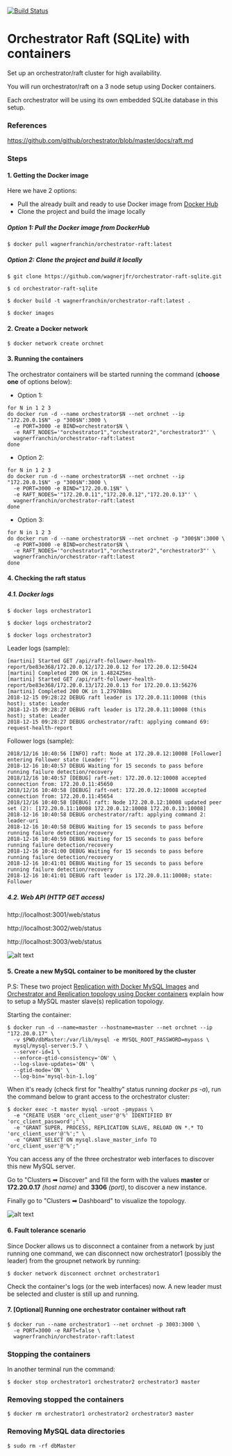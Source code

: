 [![Build Status](https://travis-ci.org/wagnerjfr/orchestrator-raft-sqlite.svg?branch=master)](https://travis-ci.org/wagnerjfr/orchestrator-raft-sqlite)

# Orchestrator Raft (SQLite) with containers

Set up an orchestrator/raft cluster for high availability.

You will run orchestrator/raft on a 3 node setup using Docker containers.

Each orchestrator will be using its own embedded SQLite database in this setup.

### References
https://github.com/github/orchestrator/blob/master/docs/raft.md

### Steps
#### 1. Getting the Docker image

Here we have 2 options:
* Pull the already built and ready to use Docker image from [Docker Hub](https://hub.docker.com/r/wagnerfranchin/orchestrator-raft)
* Clone the project and build the image locally

##### Option 1: Pull the Docker image from DockerHub
```
$ docker pull wagnerfranchin/orchestrator-raft:latest
```

##### Option 2: Clone the project and build it locally
```
$ git clone https://github.com/wagnerjfr/orchestrator-raft-sqlite.git

$ cd orchestrator-raft-sqlite

$ docker build -t wagnerfranchin/orchestrator-raft:latest .

$ docker images
```

#### 2. Create a Docker network
```
$ docker network create orchnet
```

#### 3. Running the containers
The orchestrator containers will be started running the command (**choose one** of options below):

- Option 1:
```
for N in 1 2 3
do docker run -d --name orchestrator$N --net orchnet --ip "172.20.0.1$N" -p "300$N":3000 \
  -e PORT=3000 -e BIND=orchestrator$N \
  -e RAFT_NODES='"orchestrator1","orchestrator2","orchestrator3"' \
  wagnerfranchin/orchestrator-raft:latest
done
```
- Option 2:
```
for N in 1 2 3
do docker run -d --name orchestrator$N --net orchnet --ip "172.20.0.1$N" -p "300$N":3000 \
  -e PORT=3000 -e BIND="172.20.0.1$N" \
  -e RAFT_NODES='"172.20.0.11","172.20.0.12","172.20.0.13"' \
  wagnerfranchin/orchestrator-raft:latest
done
```
- Option 3:
```
for N in 1 2 3
do docker run -d --name orchestrator$N --net orchnet -p "300$N":3000 \
  -e PORT=3000 -e BIND=orchestrator$N \
  -e RAFT_NODES='"orchestrator1","orchestrator2","orchestrator3"' \
  wagnerfranchin/orchestrator-raft:latest
done
```

#### 4. Checking the raft status

##### 4.1. Docker logs
```
$ docker logs orchestrator1
```
```
$ docker logs orchestrator2
```
```
$ docker logs orchestrator3
```

Leader logs (sample):
```console
[martini] Started GET /api/raft-follower-health-report/be83e368/172.20.0.12/172.20.0.12 for 172.20.0.12:50424
[martini] Completed 200 OK in 1.482425ms
[martini] Started GET /api/raft-follower-health-report/be83e368/172.20.0.13/172.20.0.13 for 172.20.0.13:56276
[martini] Completed 200 OK in 1.279708ms
2018-12-15 09:28:22 DEBUG raft leader is 172.20.0.11:10008 (this host); state: Leader
2018-12-15 09:28:27 DEBUG raft leader is 172.20.0.11:10008 (this host); state: Leader
2018-12-15 09:28:27 DEBUG orchestrator/raft: applying command 69: request-health-report
```

Follower logs (sample):
```console
2018/12/16 10:40:56 [INFO] raft: Node at 172.20.0.12:10008 [Follower] entering Follower state (Leader: "")
2018-12-16 10:40:57 DEBUG Waiting for 15 seconds to pass before running failure detection/recovery
2018/12/16 10:40:57 [DEBUG] raft-net: 172.20.0.12:10008 accepted connection from: 172.20.0.11:45650
2018/12/16 10:40:58 [DEBUG] raft-net: 172.20.0.12:10008 accepted connection from: 172.20.0.11:45654
2018/12/16 10:40:58 [DEBUG] raft: Node 172.20.0.12:10008 updated peer set (2): [172.20.0.11:10008 172.20.0.12:10008 172.20.0.13:10008]
2018-12-16 10:40:58 DEBUG orchestrator/raft: applying command 2: leader-uri
2018-12-16 10:40:58 DEBUG Waiting for 15 seconds to pass before running failure detection/recovery
2018-12-16 10:40:59 DEBUG Waiting for 15 seconds to pass before running failure detection/recovery
2018-12-16 10:41:00 DEBUG Waiting for 15 seconds to pass before running failure detection/recovery
2018-12-16 10:41:01 DEBUG Waiting for 15 seconds to pass before running failure detection/recovery
2018-12-16 10:41:01 DEBUG raft leader is 172.20.0.11:10008; state: Follower
```

##### 4.2. Web API (HTTP GET access)

http://localhost:3001/web/status

http://localhost:3002/web/status

http://localhost:3003/web/status

![alt text](https://github.com/wagnerjfr/orchestrator-raft-sqlite/blob/master/figures/figure1.png)

#### 5. Create a new MySQL container to be monitored by the cluster

P.S: These two project [Replication with Docker MySQL Images](https://github.com/wagnerjfr/mysql-master-slaves-replication-docker) and [Orchestrator and Replication topology using Docker containers](https://github.com/wagnerjfr/orchestrator-mysql-replication-docker) explain how to setup a MySQL master slave(s) replication topology.

Starting the container:
```
$ docker run -d --name=master --hostname=master --net orchnet --ip "172.20.0.17" \
  -v $PWD/dbMaster:/var/lib/mysql -e MYSQL_ROOT_PASSWORD=mypass \
  mysql/mysql-server:5.7 \
  --server-id=1 \
  --enforce-gtid-consistency='ON' \
  --log-slave-updates='ON' \
  --gtid-mode='ON' \
  --log-bin='mysql-bin-1.log'
```
When it's ready (check first for "healthy" status running *docker ps -a*), run the command below to grant access to the orchestrator cluster:
```
$ docker exec -t master mysql -uroot -pmypass \
  -e "CREATE USER 'orc_client_user'@'%' IDENTIFIED BY 'orc_client_password';" \
  -e "GRANT SUPER, PROCESS, REPLICATION SLAVE, RELOAD ON *.* TO 'orc_client_user'@'%';" \
  -e "GRANT SELECT ON mysql.slave_master_info TO 'orc_client_user'@'%';"
```
You can access any of the three orchestrator web interfaces to discover this new MySQL server.

Go to "Clusters ➡ Discover" and fill the form with the values **master** or **172.20.0.17** *(host name)* and **3306** *(port)*, to discover a new instance.

Finally go to "Clusters ➡ Dashboard" to visualize the topology.

![alt text](https://github.com/wagnerjfr/orchestrator-raft-sqlite/blob/master/figures/figure2.png)

#### 6. Fault tolerance scenario

Since Docker allows us to disconnect a container from a network by just running one command, we can disconnect now orchestrator1 (possibly the leader) from the groupnet network by running:
```
$ docker network disconnect orchnet orchestrator1
```
Check the container's logs (or the web interfaces) now. A new leader must be selected and cluster is still up and running.

#### 7. [Optional] Running one orchestrator container without raft
```
$ docker run --name orchestrator1 --net orchnet -p 3003:3000 \
  -e PORT=3000 -e RAFT=false \
  wagnerfranchin/orchestrator-raft:latest
```

### Stopping the containers
In another terminal run the command:
```
$ docker stop orchestrator1 orchestrator2 orchestrator3 master
```

### Removing stopped the containers
```
$ docker rm orchestrator1 orchestrator2 orchestrator3 master
```

### Removing MySQL data directories
```
$ sudo rm -rf dbMaster
```
